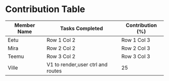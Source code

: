 # Contribution Table

| Member Name | Tasks Completed | Contribution (%) |
|-------------|-----------------|------------------|
| Eetu        | Row 1 Col 2 | Row 1 Col 3 |
| Mira        | Row 2 Col 2 | Row 2 Col 3 |
| Teemu       | Row 3 Col 2 | Row 3 Col 3 |
| Ville       | V1 to render,user ctrl and routes | 25 |

